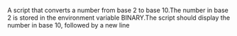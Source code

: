 A script that converts a number from base 2 to base 10.The number in base 2 is stored in the environment variable BINARY.The script should display the number in base 10, followed by a new line
